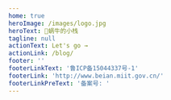 ```yaml
---
home: true
heroImage: /images/logo.jpg
heroText: 🐌蜗牛的小栈
tagline: null
actionText: Let's go →
actionLink: /blog/
footer: ''
footerLinkText: '鲁ICP备15044337号-1'
footerLink: 'http://www.beian.miit.gov.cn/'
footerLinkPreText: '备案号: '
---
```

